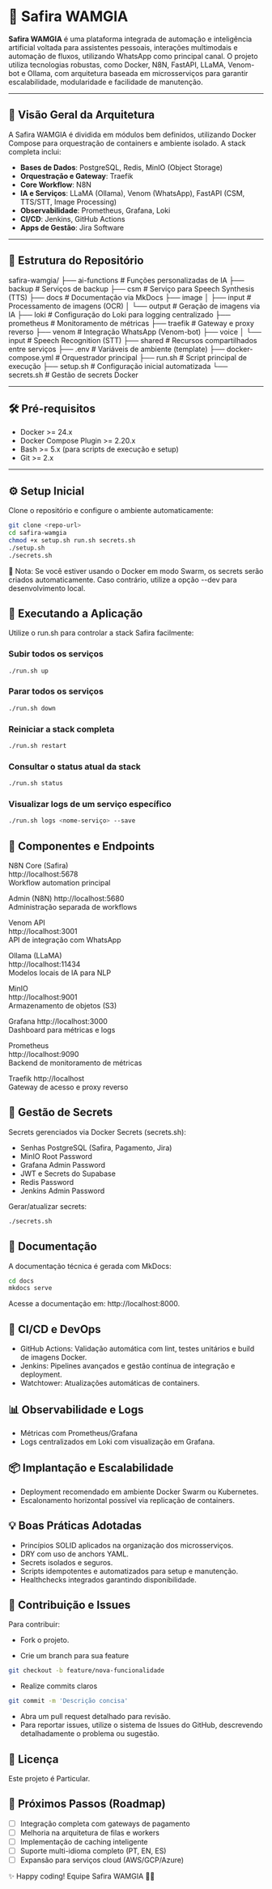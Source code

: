 # 🔷 Safira WAMGIA

**Safira WAMGIA** é uma plataforma integrada de automação e inteligência artificial voltada para assistentes pessoais, interações multimodais e automação de fluxos, utilizando WhatsApp como principal canal. O projeto utiliza tecnologias robustas, como Docker, N8N, FastAPI, LLaMA, Venom-bot e Ollama, com arquitetura baseada em microsserviços para garantir escalabilidade, modularidade e facilidade de manutenção.

---

## 🚀 Visão Geral da Arquitetura

A Safira WAMGIA é dividida em módulos bem definidos, utilizando Docker Compose para orquestração de containers e ambiente isolado. A stack completa inclui:

- **Bases de Dados**: PostgreSQL, Redis, MinIO (Object Storage)
- **Orquestração e Gateway**: Traefik
- **Core Workflow**: N8N
- **IA e Serviços**: LLaMA (Ollama), Venom (WhatsApp), FastAPI (CSM, TTS/STT, Image Processing)
- **Observabilidade**: Prometheus, Grafana, Loki
- **CI/CD**: Jenkins, GitHub Actions
- **Apps de Gestão**: Jira Software

---

## 📂 Estrutura do Repositório
safira-wamgia/ 
├── ai-functions # Funções personalizadas de IA 
├── backup # Serviços de backup 
├── csm # Serviço para Speech Synthesis (TTS) 
├── docs # Documentação via MkDocs 
├── image 
│ ├── input # Processamento de imagens (OCR) 
│ └── output # Geração de imagens via IA 
├── loki # Configuração do Loki para logging centralizado 
├── prometheus # Monitoramento de métricas 
├── traefik # Gateway e proxy reverso 
├── venom # Integração WhatsApp (Venom-bot) 
├── voice 
│ └── input # Speech Recognition (STT) 
├── shared # Recursos compartilhados entre serviços 
├── .env # Variáveis de ambiente (template) 
├── docker-compose.yml # Orquestrador principal 
├── run.sh # Script principal de execução 
├── setup.sh # Configuração inicial automatizada 
└── secrets.sh # Gestão de secrets Docker


---

## 🛠️ Pré-requisitos

- Docker >= 24.x
- Docker Compose Plugin >= 2.20.x
- Bash >= 5.x (para scripts de execução e setup)
- Git >= 2.x

---

## ⚙️ Setup Inicial

Clone o repositório e configure o ambiente automaticamente:

```bash
git clone <repo-url>
cd safira-wamgia
chmod +x setup.sh run.sh secrets.sh
./setup.sh
./secrets.sh
```
🚨 Nota: Se você estiver usando o Docker em modo Swarm, os secrets serão criados automaticamente. Caso contrário, utilize a opção --dev para desenvolvimento local.

## 🐳 Executando a Aplicação
Utilize o run.sh para controlar a stack Safira facilmente:

### Subir todos os serviços
```bash
./run.sh up
```
### Parar todos os serviços
```bash
./run.sh down
```
### Reiniciar a stack completa
```bash
./run.sh restart
```
### Consultar o status atual da stack
```bash
./run.sh status
```
### Visualizar logs de um serviço específico
```bash
./run.sh logs <nome-serviço> --save
```

## 🧩 Componentes e Endpoints

N8N Core (Safira)	
http://localhost:5678	
Workflow automation principal

Admin (N8N)	
http://localhost:5680	
Administração separada de workflows

Venom API	
http://localhost:3001	
API de integração com WhatsApp

Ollama (LLaMA)	
http://localhost:11434	
Modelos locais de IA para NLP

MinIO	
http://localhost:9001	
Armazenamento de objetos (S3)

Grafana	
http://localhost:3000	
Dashboard para métricas e logs

Prometheus	
http://localhost:9090	
Backend de monitoramento de métricas

Traefik	
http://localhost	
Gateway de acesso e proxy reverso

## 🔐 Gestão de Secrets
Secrets gerenciados via Docker Secrets (secrets.sh):

+ Senhas PostgreSQL (Safira, Pagamento, Jira)
+ MinIO Root Password
+ Grafana Admin Password
+ JWT e Secrets do Supabase
+ Redis Password
+ Jenkins Admin Password

Gerar/atualizar secrets:
```bash
./secrets.sh
```

## 📖 Documentação
A documentação técnica é gerada com MkDocs:
```bash
cd docs
mkdocs serve
```
Acesse a documentação em: http://localhost:8000.


## 🔄 CI/CD e DevOps
+ GitHub Actions: Validação automática com lint, testes unitários e build de imagens Docker.
+ Jenkins: Pipelines avançados e gestão contínua de integração e deployment.
+ Watchtower: Atualizações automáticas de containers.

## 📊 Observabilidade e Logs
+ Métricas com Prometheus/Grafana
+ Logs centralizados em Loki com visualização em Grafana.

## 📦 Implantação e Escalabilidade
+ Deployment recomendado em ambiente Docker Swarm ou Kubernetes.
+ Escalonamento horizontal possível via replicação de containers.

## 💡 Boas Práticas Adotadas
+ Princípios SOLID aplicados na organização dos microsserviços.
+ DRY com uso de anchors YAML.
+ Secrets isolados e seguros.
+ Scripts idempotentes e automatizados para setup e manutenção.
+ Healthchecks integrados garantindo disponibilidade.

## 🤝 Contribuição e Issues
Para contribuir:

+ Fork o projeto.

+ Crie um branch para sua feature
```bash
git checkout -b feature/nova-funcionalidade
```

+ Realize commits claros
```bash
git commit -m 'Descrição concisa'
```

+ Abra um pull request detalhado para revisão.
+ Para reportar issues, utilize o sistema de Issues do GitHub, descrevendo detalhadamente o problema ou sugestão.

## 📜 Licença
Este projeto é Particular.

## 🚩 Próximos Passos (Roadmap)
- [ ] Integração completa com gateways de pagamento
- [ ] Melhoria na arquitetura de filas e workers
- [ ] Implementação de caching inteligente
- [ ] Suporte multi-idioma completo (PT, EN, ES)
- [ ] Expansão para serviços cloud (AWS/GCP/Azure)

✨ Happy coding!
Equipe Safira WAMGIA 🔮🚀